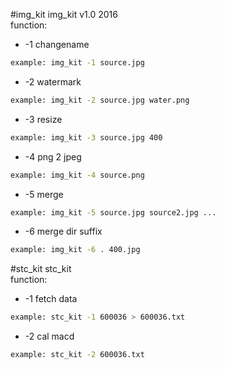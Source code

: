 #img_kit
img_kit v1.0 2016<br>
function:<br>
* -1 changename<br>
```Bash
example: img_kit -1 source.jpg
```
* -2 watermark<br>
```Bash
example: img_kit -2 source.jpg water.png
```
* -3 resize<br>
```Bash
example: img_kit -3 source.jpg 400
```
* -4 png 2 jpeg<br>
```Bash
example: img_kit -4 source.png
```
* -5 merge<br>
```Bash
example: img_kit -5 source.jpg source2.jpg ...
```
* -6 merge dir suffix<br>
```Bash
example: img_kit -6 . 400.jpg
```

#stc_kit
stc_kit<br> 
function:<br>
* -1  fetch data <br>
```Bash
example: stc_kit -1 600036 > 600036.txt 
```
* -2  cal macd  <br>
```Bash
example: stc_kit -2 600036.txt 
```
